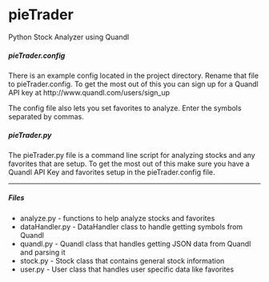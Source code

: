 pieTrader
=========

Python Stock Analyzer using Quandl

<h5>pieTrader.config</h5>
<p>
There is an example config located in the project directory.  Rename that file to pieTrader.config.  To get the most out of this you can sign up for a Quandl API key at http://www.quandl.com/users/sign_up
</p>
<p>
The config file also lets you set favorites to analyze.  Enter the symbols separated by commas.
</p>

<h5>pieTrader.py</h5>
<p>
The pieTrader.py file is a command line script for analyzing stocks and any favorites that are setup. To get the most out of this make sure you have a Quandl API Key and favorites setup in the pieTrader.config file.
</p>

<hr>
<h5>Files</h5>
  <ul>
    <li>analyze.py - functions to help analyze stocks and favorites</li>
    <li>dataHandler.py - DataHandler class to handle getting symbols from Quandl</li>
    <li>quandl.py - Quandl class that handles getting JSON data from Quandl and parsing it</li>
    <li>stock.py - Stock class that contains general stock information</li>
    <li>user.py - User class that handles user specific data like favorites</li>
  </ul>

